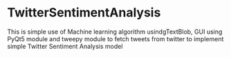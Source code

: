 # TwitterSentimentAnalysis
This is simple use of Machine learning algorithm usindgTextBlob, GUI using PyQt5 module and tweepy module to fetch tweets from twitter to implement simple Twitter Sentiment Analysis model
